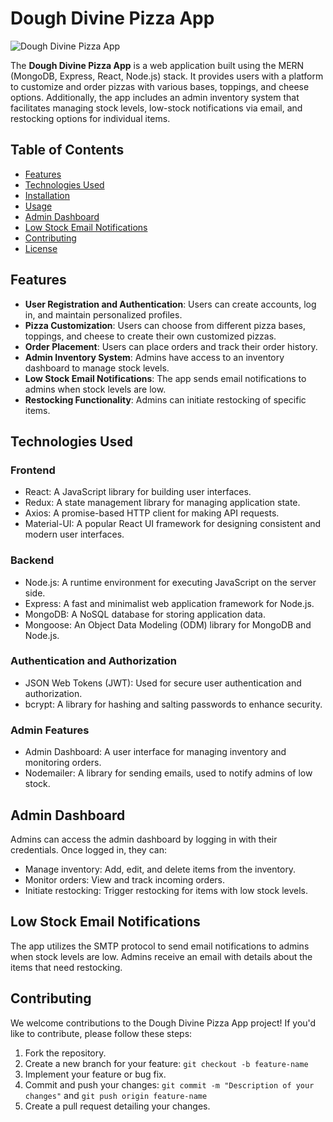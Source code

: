 # Dough Divine Pizza App

![Dough Divine Pizza App](https://github.com/WhiteShadow11z1/Dough-Divine/raw/main/client/public/logo.png)

The **Dough Divine Pizza App** is a web application built using the MERN (MongoDB, Express, React, Node.js) stack. It provides users with a platform to customize and order pizzas with various bases, toppings, and cheese options. Additionally, the app includes an admin inventory system that facilitates managing stock levels, low-stock notifications via email, and restocking options for individual items.

## Table of Contents

- [Features](#features)
- [Technologies Used](#technologies-used)
- [Installation](#installation)
- [Usage](#usage)
- [Admin Dashboard](#admin-dashboard)
- [Low Stock Email Notifications](#low-stock-email-notifications)
- [Contributing](#contributing)
- [License](#license)

## Features

- **User Registration and Authentication**: Users can create accounts, log in, and maintain personalized profiles.
- **Pizza Customization**: Users can choose from different pizza bases, toppings, and cheese to create their own customized pizzas.
- **Order Placement**: Users can place orders and track their order history.
- **Admin Inventory System**: Admins have access to an inventory dashboard to manage stock levels.
- **Low Stock Email Notifications**: The app sends email notifications to admins when stock levels are low.
- **Restocking Functionality**: Admins can initiate restocking of specific items.

## Technologies Used

### Frontend

- React: A JavaScript library for building user interfaces.
- Redux: A state management library for managing application state.
- Axios: A promise-based HTTP client for making API requests.
- Material-UI: A popular React UI framework for designing consistent and modern user interfaces.

### Backend

- Node.js: A runtime environment for executing JavaScript on the server side.
- Express: A fast and minimalist web application framework for Node.js.
- MongoDB: A NoSQL database for storing application data.
- Mongoose: An Object Data Modeling (ODM) library for MongoDB and Node.js.

### Authentication and Authorization

- JSON Web Tokens (JWT): Used for secure user authentication and authorization.
- bcrypt: A library for hashing and salting passwords to enhance security.

### Admin Features

- Admin Dashboard: A user interface for managing inventory and monitoring orders.
- Nodemailer: A library for sending emails, used to notify admins of low stock.

## Admin Dashboard

Admins can access the admin dashboard by logging in with their credentials. Once logged in, they can:

- Manage inventory: Add, edit, and delete items from the inventory.
- Monitor orders: View and track incoming orders.
- Initiate restocking: Trigger restocking for items with low stock levels.

## Low Stock Email Notifications

The app utilizes the SMTP protocol to send email notifications to admins when stock levels are low. Admins receive an email with details about the items that need restocking.

## Contributing

We welcome contributions to the Dough Divine Pizza App project! If you'd like to contribute, please follow these steps:

1. Fork the repository.
2. Create a new branch for your feature: `git checkout -b feature-name`
3. Implement your feature or bug fix.
4. Commit and push your changes: `git commit -m "Description of your changes"` and `git push origin feature-name`
5. Create a pull request detailing your changes.
